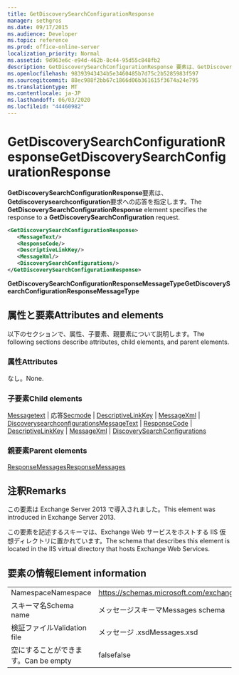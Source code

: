 ```yaml
---
title: GetDiscoverySearchConfigurationResponse
manager: sethgros
ms.date: 09/17/2015
ms.audience: Developer
ms.topic: reference
ms.prod: office-online-server
localization_priority: Normal
ms.assetid: 9d963e6c-e94d-462b-8c44-95d55c848fb2
description: GetDiscoverySearchConfigurationResponse 要素は、GetDiscoverySearchConfiguration 要求への応答を指定します。
ms.openlocfilehash: 98393943434b5e3460485b7d75c2b5285983f597
ms.sourcegitcommit: 88ec988f2bb67c1866d06b361615f3674a24e795
ms.translationtype: MT
ms.contentlocale: ja-JP
ms.lasthandoff: 06/03/2020
ms.locfileid: "44460982"
---
```

# <a name="getdiscoverysearchconfigurationresponse"></a><span data-ttu-id="70551-103">GetDiscoverySearchConfigurationResponse</span><span class="sxs-lookup"><span data-stu-id="70551-103">GetDiscoverySearchConfigurationResponse</span></span>

<span data-ttu-id="70551-104">**GetDiscoverySearchConfigurationResponse**要素は、 **Getdiscoverysearchconfiguration**要求への応答を指定します。</span><span class="sxs-lookup"><span data-stu-id="70551-104">The **GetDiscoverySearchConfigurationResponse** element specifies the response to a **GetDiscoverySearchConfiguration** request.</span></span> 
  
```XML
<GetDiscoverySearchConfigurationResponse>
   <MessageText/>
   <ResponseCode/>
   <DescriptiveLinkKey/>
   <MessageXml/>
   <DiscoverySearchConfigurations/>
</GetDiscoverySearchConfigurationResponse>
```

 <span data-ttu-id="70551-105">**GetDiscoverySearchConfigurationResponseMessageType**</span><span class="sxs-lookup"><span data-stu-id="70551-105">**GetDiscoverySearchConfigurationResponseMessageType**</span></span>
## <a name="attributes-and-elements"></a><span data-ttu-id="70551-106">属性と要素</span><span class="sxs-lookup"><span data-stu-id="70551-106">Attributes and elements</span></span>

<span data-ttu-id="70551-107">以下のセクションで、属性、子要素、親要素について説明します。</span><span class="sxs-lookup"><span data-stu-id="70551-107">The following sections describe attributes, child elements, and parent elements.</span></span>
  
### <a name="attributes"></a><span data-ttu-id="70551-108">属性</span><span class="sxs-lookup"><span data-stu-id="70551-108">Attributes</span></span>

<span data-ttu-id="70551-109">なし。</span><span class="sxs-lookup"><span data-stu-id="70551-109">None.</span></span>
  
### <a name="child-elements"></a><span data-ttu-id="70551-110">子要素</span><span class="sxs-lookup"><span data-stu-id="70551-110">Child elements</span></span>

<span data-ttu-id="70551-111">[Messagetext](messagetext.md)  | 応答[Secmode](responsecode.md)  | [DescriptiveLinkKey](descriptivelinkkey.md)  | [MessageXml](messagexml.md)  | [Discoverysearchconfigurations](discoverysearchconfigurations.md)</span><span class="sxs-lookup"><span data-stu-id="70551-111">[MessageText](messagetext.md) | [ResponseCode](responsecode.md) | [DescriptiveLinkKey](descriptivelinkkey.md) | [MessageXml](messagexml.md) | [DiscoverySearchConfigurations](discoverysearchconfigurations.md)</span></span>
  
### <a name="parent-elements"></a><span data-ttu-id="70551-112">親要素</span><span class="sxs-lookup"><span data-stu-id="70551-112">Parent elements</span></span>

[<span data-ttu-id="70551-113">ResponseMessages</span><span class="sxs-lookup"><span data-stu-id="70551-113">ResponseMessages</span></span>](responsemessages.md)
  
## <a name="remarks"></a><span data-ttu-id="70551-114">注釈</span><span class="sxs-lookup"><span data-stu-id="70551-114">Remarks</span></span>

<span data-ttu-id="70551-115">この要素は Exchange Server 2013 で導入されました。</span><span class="sxs-lookup"><span data-stu-id="70551-115">This element was introduced in Exchange Server 2013.</span></span>
  
<span data-ttu-id="70551-116">この要素を記述するスキーマは、Exchange Web サービスをホストする IIS 仮想ディレクトリに置かれています。</span><span class="sxs-lookup"><span data-stu-id="70551-116">The schema that describes this element is located in the IIS virtual directory that hosts Exchange Web Services.</span></span>
  
## <a name="element-information"></a><span data-ttu-id="70551-117">要素の情報</span><span class="sxs-lookup"><span data-stu-id="70551-117">Element information</span></span>

|||
|:-----|:-----|
|<span data-ttu-id="70551-118">Namespace</span><span class="sxs-lookup"><span data-stu-id="70551-118">Namespace</span></span>  <br/> |https://schemas.microsoft.com/exchange/services/2006/messages  <br/> |
|<span data-ttu-id="70551-119">スキーマ名</span><span class="sxs-lookup"><span data-stu-id="70551-119">Schema name</span></span>  <br/> |<span data-ttu-id="70551-120">メッセージスキーマ</span><span class="sxs-lookup"><span data-stu-id="70551-120">Messages schema</span></span>  <br/> |
|<span data-ttu-id="70551-121">検証ファイル</span><span class="sxs-lookup"><span data-stu-id="70551-121">Validation file</span></span>  <br/> |<span data-ttu-id="70551-122">メッセージ .xsd</span><span class="sxs-lookup"><span data-stu-id="70551-122">Messages.xsd</span></span>  <br/> |
|<span data-ttu-id="70551-123">空にすることができます。</span><span class="sxs-lookup"><span data-stu-id="70551-123">Can be empty</span></span>  <br/> |<span data-ttu-id="70551-124">false</span><span class="sxs-lookup"><span data-stu-id="70551-124">false</span></span>  <br/> |
   

